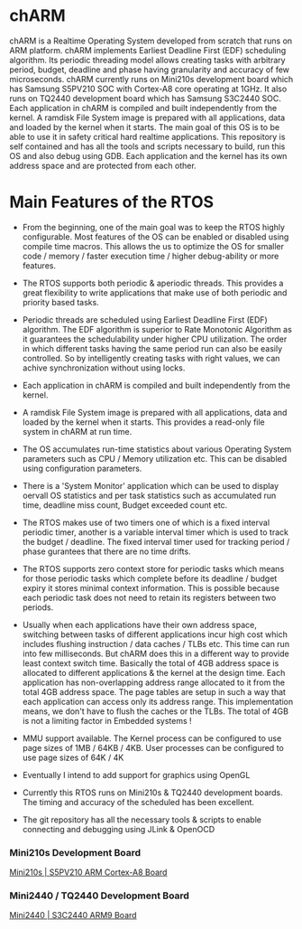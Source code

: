chARM 
=====
chARM is a Realtime Operating System developed from scratch that runs on ARM platform. chARM implements Earliest Deadline First (EDF) scheduling algorithm. Its periodic threading model allows creating tasks with arbitrary period, budget, deadline and phase having granularity and accuracy of few microseconds. chARM currently runs on Mini210s development board which has Samsung S5PV210 SOC with Cortex-A8 core operating at 1GHz. It also runs on TQ2440 development board which has Samsung S3C2440 SOC. Each application in chARM is compiled and built independently from the kernel. A ramdisk File System image is prepared with all applications, data and loaded by the kernel when it starts. The main goal of this OS is to be able to use it in safety critical hard realtime applications. This repository is self contained and has all the tools and scripts necessary to build, run this OS and also debug using GDB. Each application and the kernel has its own address space and are protected from each other.

Main Features of the RTOS
=========================

* From the beginning, one of the main goal was to keep the RTOS highly configurable. Most features of the OS can be enabled or disabled using compile time macros. This allows the us to optimize the OS for smaller code / memory / faster execution time / higher debug-ability or more features.

* The RTOS supports both periodic & aperiodic threads. This provides a great flexibility to write applications that make use of both periodic and priority based tasks.

* Periodic threads are scheduled using Earliest Deadline First (EDF) algorithm. The EDF algorithm is superior to Rate Monotonic Algorithm as it guarantees the schedulability under higher CPU utilization. The order in which different tasks having the same period run can also be easily controlled. So by intelligently creating tasks with right values, we can achive synchronization without using locks.

* Each application in chARM is compiled and built independently from the kernel. 

* A ramdisk File System image is prepared with all applications, data and loaded by the kernel when it starts. This provides a read-only file system in chARM at run time.

* The OS accumulates run-time statistics about various Operating System parameters such as CPU / Memory utilization etc. This can be disabled using configuration parameters.

* There is a 'System Monitor' application which can be used to display oervall OS statistics and per task statistics such as accumulated run time, deadline miss count, Budget exceeded count etc.

* The RTOS makes use of two timers one of which is a fixed interval periodic timer, another is a variable interval timer which is used to track the budget / deadline. The fixed interval timer used for tracking period / phase gurantees that there are no time drifts.

* The RTOS supports zero context store for periodic tasks which means for those periodic tasks which complete before its deadline / budget expiry it stores minimal context information. This is possible because each periodic task does not need to retain its registers between two periods.

* Usually when each applications have their own address space, switching between tasks of different applications incur high cost which includes flushing instruction / data caches / TLBs etc. This time can run into few milliseconds. But chARM does this in a different way to provide least context switch time. Basically the total of 4GB address space is allocated to different applications & the kernel at the design time. Each application has non-overlapping address range allocated to it from the total 4GB address space. The page tables are setup in such a way that each application can access only its address range. This implementation means, we don't have to flush the caches or the TLBs. The total of 4GB is not a limiting factor in Embedded systems !

* MMU support available. The Kernel process can be configured to use page sizes of 1MB / 64KB / 4KB. User processes can be configured to use page sizes of 64K / 4K

* Eventually I intend to add support for graphics using OpenGL

* Currently this RTOS runs on Mini210s & TQ2440 development boards. The timing and accuracy of the scheduled has been excellent.

* The git repository has all the necessary tools & scripts to enable connecting and debugging using JLink & OpenOCD


### Mini210s Development Board

[Mini210s | S5PV210 ARM Cortex-A8 Board](http://www.friendlyarm.net/products/mini210s)

### Mini2440 / TQ2440 Development Board

[Mini2440 | S3C2440 ARM9 Board](http://www.friendlyarm.net/products/mini2440)
